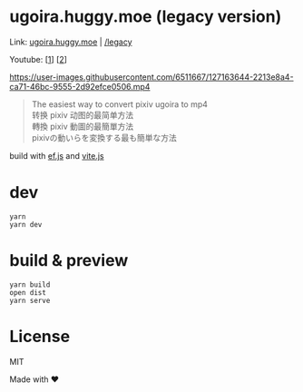 # ugoira.huggy.moe (legacy version)

Link: [ugoira.huggy.moe](https://ugoira.huggy.moe) | [/legacy](https://ugoira.huggy.moe/legacy/)

Youtube: [[1](https://www.youtube.com/watch?v=RaUQsLWaqfI)] [[2](https://www.youtube.com/watch?v=6CzEqOhrKCA)]


https://user-images.githubusercontent.com/6511667/127163644-2213e8a4-ca71-46bc-9555-2d92efce0506.mp4


> The easiest way to convert pixiv ugoira to mp4  
> 转换 pixiv 动图的最简单方法  
> 轉換 pixiv 動圖的最簡單方法  
> pixivの動いらを変換する最も簡単な方法

build with [ef.js](https://github.com/TheNeuronProject/ef.js) and [vite.js](https://vitejs.dev)

# dev

    yarn
    yarn dev
# build & preview

    yarn build
    open dist
    yarn serve

# License
MIT


Made with ❤️
